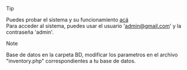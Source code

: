 >[!TIP]
>Puedes probar el sistema y su funcionamiento [acá](https://sistema-inventario-demo.000webhostapp.com/)<br> 
>Para acceder al sistema, puedes usar el usuario 'admin@gmail.com' y la contraseña 'admin'.

>[!NOTE]
>Base de datos en la carpeta BD, modificar los parametros en el archivo "inventory.php" correspondientes a tu base de datos.
